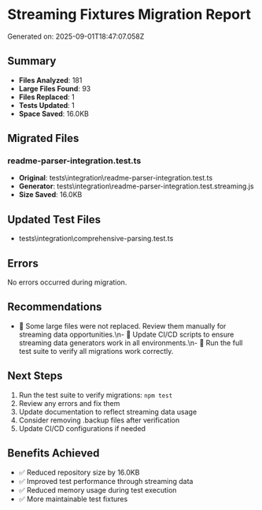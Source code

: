 # Streaming Fixtures Migration Report

Generated on: 2025-09-01T18:47:07.058Z

## Summary

- **Files Analyzed**: 181
- **Large Files Found**: 93
- **Files Replaced**: 1
- **Tests Updated**: 1
- **Space Saved**: 16.0KB

## Migrated Files


### readme-parser-integration.test.ts
- **Original**: tests\integration\readme-parser-integration.test.ts
- **Generator**: tests\integration\readme-parser-integration.test.streaming.js
- **Size Saved**: 16.0KB


## Updated Test Files

- tests\integration\comprehensive-parsing.test.ts

## Errors

No errors occurred during migration.

## Recommendations

- 📝 Some large files were not replaced. Review them manually for streaming data opportunities.\n- 📝 Update CI/CD scripts to ensure streaming data generators work in all environments.\n- 📝 Run the full test suite to verify all migrations work correctly.

## Next Steps

1. Run the test suite to verify migrations: `npm test`
2. Review any errors and fix them
3. Update documentation to reflect streaming data usage
4. Consider removing .backup files after verification
5. Update CI/CD configurations if needed

## Benefits Achieved

- ✅ Reduced repository size by 16.0KB
- ✅ Improved test performance through streaming data
- ✅ Reduced memory usage during test execution
- ✅ More maintainable test fixtures
